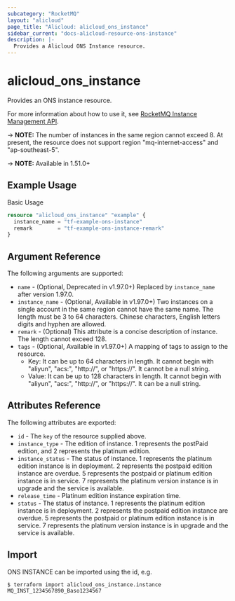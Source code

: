 ```yaml
---
subcategory: "RocketMQ"
layout: "alicloud"
page_title: "Alicloud: alicloud_ons_instance"
sidebar_current: "docs-alicloud-resource-ons-instance"
description: |-
  Provides a Alicloud ONS Instance resource.
---
```


# alicloud\_ons\_instance

Provides an ONS instance resource.

For more information about how to use it, see [RocketMQ Instance Management API](https://www.alibabacloud.com/help/doc-detail/106354.html). 

-> **NOTE:** The number of instances in the same region cannot exceed 8. At present, the resource does not support region "mq-internet-access" and "ap-southeast-5". 

-> **NOTE:** Available in 1.51.0+

## Example Usage

Basic Usage

```terraform 
resource "alicloud_ons_instance" "example" {
  instance_name = "tf-example-ons-instance"
  remark        = "tf-example-ons-instance-remark"
}
```

## Argument Reference

The following arguments are supported:


* `name` - (Optional, Deprecated in v1.97.0+) Replaced by `instance_name` after version 1.97.0.
* `instance_name` - (Optional, Available in v1.97.0+) Two instances on a single account in the same region cannot have the same name. The length must be 3 to 64 characters. Chinese characters, English letters digits and hyphen are allowed.
* `remark` - (Optional) This attribute is a concise description of instance. The length cannot exceed 128.
* `tags` - (Optional, Available in v1.97.0+) A mapping of tags to assign to the resource.
    - Key: It can be up to 64 characters in length. It cannot begin with "aliyun", "acs:", "http://", or "https://". It cannot be a null string.
    - Value: It can be up to 128 characters in length. It cannot begin with "aliyun", "acs:", "http://", or "https://". It can be a null string.

## Attributes Reference

The following attributes are exported:

* `id` - The `key` of the resource supplied above.
* `instance_type` - The edition of instance. 1 represents the postPaid edition, and 2 represents the platinum edition.
* `instance_status` - The status of instance. 1 represents the platinum edition instance is in deployment. 2 represents the postpaid edition instance are overdue. 5 represents the postpaid or platinum edition instance is in service. 7 represents the platinum version instance is in upgrade and the service is available.
* `release_time` - Platinum edition instance expiration time.
* `status` - The status of instance. 1 represents the platinum edition instance is in deployment. 2 represents the postpaid edition instance are overdue. 5 represents the postpaid or platinum edition instance is in service. 7 represents the platinum version instance is in upgrade and the service is available.

## Import

ONS INSTANCE can be imported using the id, e.g.

```
$ terraform import alicloud_ons_instance.instance MQ_INST_1234567890_Baso1234567
```

